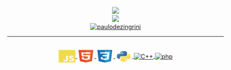 <div align="center">
  <a href="https://github.com/PauloDezingrini">
  <div>
      <img width="450em" src="https://github-readme-stats.vercel.app/api?username=paulodezingrini&show_icons=true&theme=tokyonight&include_all_commits=true&count_private=true"/>
  </div>

  <div>
      <img width="450em" src="https://github-readme-stats.vercel.app/api/top-langs/?username=paulodezingrini&layout=compact&langs_count=7&theme=tokyonight"/>
  </div>
    
  <div>
      <img width="450em" src="https://github-readme-streak-stats.herokuapp.com?user=paulodezingrini&theme=tokyonight" alt="paulodezingrini" />
  </div>

</div>

<hr>

<div align="center"> <br>
  <img align="center" alt="Javascript" height="30" width="40" src="https://raw.githubusercontent.com/devicons/devicon/master/icons/javascript/javascript-plain.svg">
  <img align="center" alt="HTML" height="30" width="40" src="https://raw.githubusercontent.com/devicons/devicon/master/icons/html5/html5-original.svg">
  <img align="center" alt="CSS" height="30" width="40" src="https://raw.githubusercontent.com/devicons/devicon/master/icons/css3/css3-original.svg">
  <img align="center" alt="Python" height="30" width="40" src="https://raw.githubusercontent.com/devicons/devicon/master/icons/python/python-original.svg">
  <img align="center" alt="C++" height="30" width="40" src="https://cdn.jsdelivr.net/gh/devicons/devicon/icons/cplusplus/cplusplus-original.svg">
  <img align="center" alt="php" height="30" width="40" src="https://cdn.jsdelivr.net/gh/devicons/devicon/icons/php/php-plain.svg">
</div>
